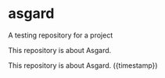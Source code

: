 # asgard
A testing repository for a project


This repository is about Asgard.

This repository is about Asgard. ({timestamp})